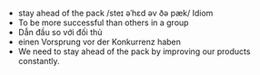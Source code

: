 
- stay ahead of the pack	/steɪ əˈhɛd əv ðə pæk/	Idiom	
- To be more successful than others in a group
- Dẫn đầu so với đối thủ
- einen Vorsprung vor der Konkurrenz haben
- We need to stay ahead of the pack by improving our products constantly.